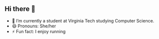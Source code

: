 ## Hi there 👋


- 🔭 I’m currently a student at Virginia Tech studying Computer Science.
- 😄 Pronouns: She/her
- ⚡ Fun fact: I enjoy running
